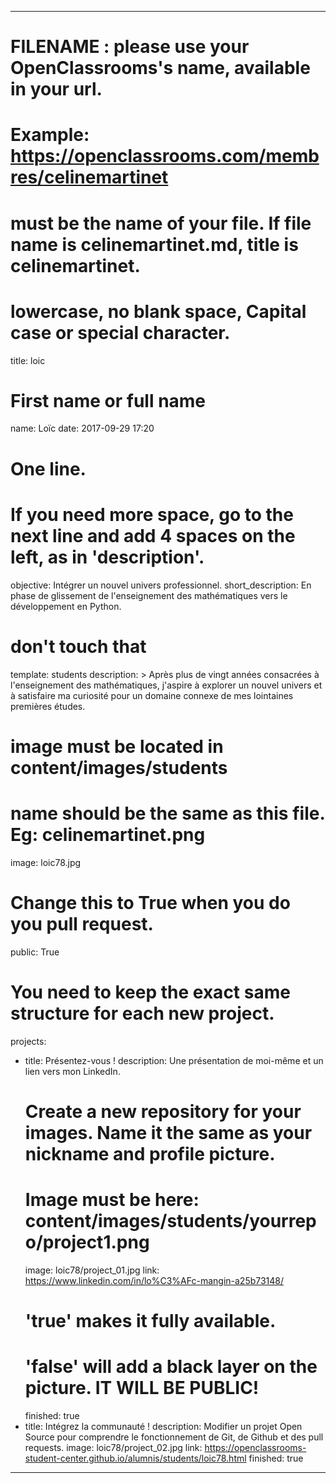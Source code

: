 ---

# FILENAME : please use your OpenClassrooms's name, available in your url.
# Example: https://openclassrooms.com/membres/celinemartinet
# must be the name of your file. If file name is celinemartinet.md, title is celinemartinet.
# lowercase, no blank space, Capital case or special character.
title: loic

# First name or full name
name: Loïc
date: 2017-09-29 17:20

# One line.
# If you need more space, go to the next line and add 4 spaces on the left, as in 'description'.
objective: Intégrer un nouvel univers professionnel.
short_description: 
    En phase de glissement de l'enseignement des mathématiques vers le développement en Python.

# don't touch that
template: students
description: >
    Après plus de vingt années consacrées à l'enseignement des mathématiques, j'aspire à explorer un nouvel univers et à satisfaire ma curiosité pour un domaine connexe de mes lointaines premières études.

# image must be located in content/images/students
# name should be the same as this file. Eg: celinemartinet.png
image: loic78.jpg

# Change this to True when you do you pull request.
public: True

# You need to keep the exact same structure for each new project.
projects:
  - title: Présentez-vous !
    description: Une présentation de moi-même et un lien vers mon LinkedIn.
    # Create a new repository for your images. Name it the same as your nickname and profile picture.
    # Image must be here: content/images/students/yourrepo/project1.png
    image: loic78/project_01.jpg
    link: https://www.linkedin.com/in/lo%C3%AFc-mangin-a25b73148/
    # 'true' makes it fully available.
    # 'false' will add a black layer on the picture. IT WILL BE PUBLIC!
    finished: true
  - title: Intégrez la communauté !
    description: Modifier un projet Open Source pour comprendre le fonctionnement de Git, de Github et des pull requests. 
    image: loic78/project_02.jpg
    link: https://openclassrooms-student-center.github.io/alumnis/students/loic78.html
    finished: true
---
